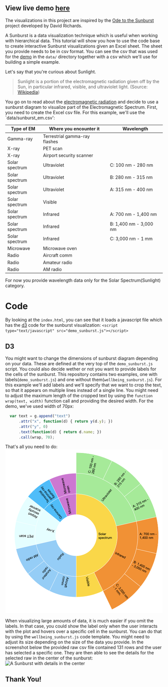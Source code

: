 ## View live demo [here](http://bobirakova.com/indicators-sunburst/)

The visualizations in this project are inspired by the [Ode to the Sunburst](https://denjn5.github.io/sunburst-0/) project developed by David Richards.

A Sunburst is a data visualization technique which is useful when working with hierarchical data. This tutorial will show you how to use the code base to create interactive Sunburst visualizations given an Excel sheet. The sheet you provide needs to be in csv format. You can see the csv that was used for the [demo](http://bobirakova.com/indicators-sunburst/) in the `data/` directory together with a csv which we'll use for building a simple example.

Let's say that you're curious about Sunlight.
> Sunlight is a portion of the electromagnetic radiation given off by the Sun, in particular infrared, visible, and ultraviolet light. (Source: [Wikipedia](https://en.wikipedia.org/wiki/Sunlight))

You go on to read about the [electromagnetic radiation](https://imagine.gsfc.nasa.gov/science/toolbox/emspectrum1.html) and decide to use a sunburst diagram to visualize part of the Electromagnetic Spectrum. First, you need to create the Excel csv file. For this example, we'll use the `data/sunburst_em.csv':

Type of EM | Where you encounter it | Wavelength
------------ | ------------- | -------------
Gamma-ray | Terrestrial gamma-ray flashes |
X-ray | PET scan |  
X-ray | Airport security scanner |
Solar spectrum | Ultraviolet | C: 100 nm - 280 nm
Solar spectrum | Ultraviolet | B: 280 nm - 315 nm
Solar spectrum | Ultraviolet | A: 315 nm - 400 nm
Solar spectrum | Visible |
Solar spectrum | Infrared | A: 700 nm - 1,400 nm
Solar spectrum | Infrared | B: 1,400 nm - 3,000 nm
Solar spectrum | Infrared | C: 3,000 nm - 1 mm
Microwave | Microwave oven |
Radio | Aircraft comm |
Radio | Amateur radio |
Radio | AM radio |

For now you provide wavelength data only for the Solar Spectrum(Sunlight) category.

# Code
By looking at the `index.html`, you can see that it loads a javascript file which has the [d3](https://d3js.org/) code for the sunburst visualization: `<script type="text/javascript" src="demo_sunburst.js"></script>`

## D3
You might want to change the dimensions of sunburst diagram depending on your data. These are defined at the very top of the `demo_sunburst.js` script. You could also decide wether or not you want to provide labels for the cells of the sunburst. This repository contains two examples, one with labels(`demo_sunburst.js`) and one without them(`wellbeing_sunburst.js`). For this example we'll add labels and we'll specify that we want to crop the text, so that it appears on multiple lines instead of a single line. You might need to adjust the maximum length of the cropped text by using the `function wrap(text, width)` function call and providing the desired width. For the demo, we've used width of 70px:

```javascript
  var text = g.append("text")
      .attr("x", function(d) { return y(d.y); })
      .attr("y", 0)
      .text(function(d) { return d.name; })
      .call(wrap, 70);
```

That's all you need to do:
![A Sunburst of the Electromagnetic Spectrum](/img/sunburst_em.png)

When visualizing large amounts of data, it is much easier if you omit the labels. In that case, you could show the label only when the user interacts with the plot and hovers over a specific cell in the sunburst. You can do that by using the `wellbeing_sunburst.js` code template. You might need to adjust its size depending on the size of the data you provide. In the screenshot below the provided raw csv file contained 131 rows and the user has selected a specific one. They are then able to see the details for the selected raw in the center of the sunburst:
![A Sunburst with details in the center](/img/sewlected.png)

## Thank You!
